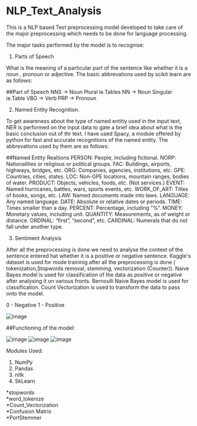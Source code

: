 # NLP_Text_Analysis
This is a NLP based Text preprocessing model developed to take care of the major preprocessing which needs to be done for language processing.

The major tasks performed by the model is to recognise:
1. Parts of Speech 

What is the meaning of a particular part of the sentence like whether it is a noun , pronoun or adjective.
The basic abbrevations used by scikit learn are as follows:

##Part of Speech
NNS → Noun Plural ie.Tables
NN → Noun Singular ie.Table
VBG → Verb
PRP → Pronoun

2. Named Entity Recognition.

To get awareness about the type of named entitiy used in the input text, NER is performed on the input data to gate a brief idea about what is the basic conclusion out of thr text.
I have used Spacy,  a module offered by python for fast and accurate recognitions of the named entity.
The abbrevations used by them are as follows:

##Named Entity Realtions
PERSON:      People, including fictional.
NORP:        Nationalities or religious or political groups.
FAC:         Buildings, airports, highways, bridges, etc.
ORG:         Companies, agencies, institutions, etc.
GPE:         Countries, cities, states.
LOC:         Non-GPE locations, mountain ranges, bodies of water.
PRODUCT:     Objects, vehicles, foods, etc. (Not services.)
EVENT:       Named hurricanes, battles, wars, sports events, etc.
WORK_OF_ART: Titles of books, songs, etc.
LAW:         Named documents made into laws.
LANGUAGE:    Any named language.
DATE:        Absolute or relative dates or periods.
TIME:        Times smaller than a day.
PERCENT:     Percentage, including ”%“.
MONEY:       Monetary values, including unit.
QUANTITY:    Measurements, as of weight or distance.
ORDINAL:     “first”, “second”, etc.
CARDINAL:    Numerals that do not fall under another type.


3. Sentiment Analysis

After all the preprocessing is done we need to analyse the context of the sentence entered hat whether it is a positive or negative sentence.
Kaggle's dataset is used for mode traininig after all the preprocessing is done ( tokenization,Stopwords removal, stemming, vectorization (Counter)).
Naive Bayes model is used for classification of the data as positive or negative after analysing it on various fronts.
Bernoulli Naive Bayes model is used for classification.
Count Vectorization is used to transform the data to pass onto the model.

0 - Negative 
1 - Positive

![image](https://user-images.githubusercontent.com/62856191/200178158-ab69c480-712d-44dd-9cb9-34371730a418.png)

##Functioning of the model:

![image](https://user-images.githubusercontent.com/62856191/200178197-7b3e86f5-d16d-4365-9ec4-26b5b4776a4e.png)
![image](https://user-images.githubusercontent.com/62856191/200178180-18c769f7-3787-41ac-aea3-c59a7112f64c.png)
![image](https://user-images.githubusercontent.com/62856191/200178214-f87b0fa1-47ea-4700-9dee-13a074149e45.png)

Modules Used:
1. NumPy
2. Pandas
3. nltk
4. SkLearn


  *stopwords <br />
  *word_tokenize <br />
  *Count_Vectorization <br />
  *Confusion Matrix <br />
  *PortStemmer <br />
